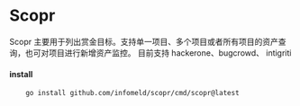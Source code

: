 # Scopr

Scopr 主要用于列出赏金目标。支持单一项目、多个项目或者所有项目的资产查询，也可对项目进行新增资产监控。
目前支持 hackerone、bugcrowd、 intigriti

#### install

```
    go install github.com/infomeld/scopr/cmd/scopr@latest
```
